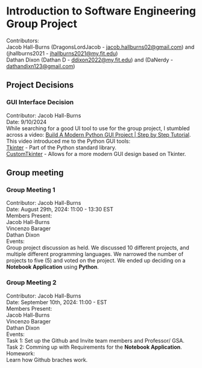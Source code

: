 # Introduction to Software Engineering Group Project
Contributors:<br/>
  Jacob Hall-Burns (DragonsLordJacob - jacob.hallburns02@gmail.com) and (jhallburns2021 - jhallburns2021@my.fit.edu)<br/>
  Dathan Dixon (Dathan D - ddixon2022@my.fit.edu) and (DaNerdy - dathandixn123@gmail.com)<br/>
  

## Project Decisions
  ### GUI Interface Decision
  Contributor: Jacob Hall-Burns<br/>
  Date: 9/10/2024<br/>
  While searching for a good UI tool to use for the group project, I stumbled across a video: [Build A Modern Python GUI Project | Step by Step Tutorial](https://www.youtube.com/watch?v=NI9LXzo0UY0).<br/>
  This video introduced me to the Python GUI tools:<br/>
	  [Tkinter](https://docs.python.org/3/library/tkinter.html) - Part of the Python standard library.<br/>
	  [CustomTkinter](https://customtkinter.tomschimansky.com/) - Allows for a more modern GUI design based on Tkinter.<br/>
## Group meeting
  ### Group Meeting 1
  Contributor: Jacob Hall-Burns<br/>
  Date: August 29th, 2024: 11:00 - 13:30 EST<br/>
  Members Present:<br/>
  Jacob Hall-Burns<br/>
  Vincenzo Barager<br/>
  Dathan Dixon<br/>
  Events:<br/>
  Group project discussion as held. We discussed 10 different projects, and multiple different programming languages. We narrowed the number of projects
  to five (5) and voted on the project. We ended up deciding on a **Notebook Application** using **Python**.<br/>
  ### Group Meeting 2
  Contributor: Jacob Hall-Burns<br/>
  Date: September 10th, 2024: 11:00 -  EST<br/>
  Members Present:<br/>
  Jacob Hall-Burns<br/>
  Vincenzo Barager<br/>
  Dathan Dixon<br/>
  Events:<br/>
  Task 1: Set up the Github and Invite team members and Professor/ GSA.<br/>
  Task 2: Comming up with Requirements for the **Notebook Application**.<br/>
  Homework:<br/>
  Learn how Github braches work.<br/>
